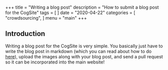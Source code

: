 +++
title = "Writing a blog post"
description = "How to submit a blog post for the CogSite"
tags = [
]
date = "2020-04-22"
categories = [
    "crowdsourcing",
]
menu = "main"
+++

## Introduction
Writing a blog post for the CogSite is very simple.
You basically just have to write the blog post in
markdown (which you can read about how to do 
[here](writing-in-markdown)), upload the images
along with your blog post, and send a pull request
so it can be incorporated into the main website!
